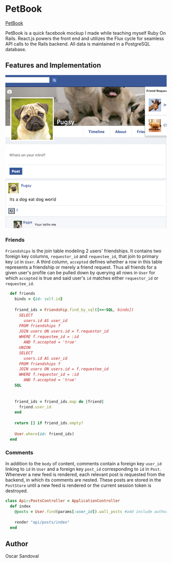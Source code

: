 # PetBook
[PetBook](https://pets-dot-com.herokuapp.com/)

PetBook is a quick facebook mockup I made while teaching myself Ruby On Rails.  React.js powers the front end and utilizes the Flux cycle for seamless API calls to the Rails backend.  All data is maintained in a PostgreSQL database.  

## Features and Implementation

![](https://github.com/osandoval42/petbook/blob/master/screenshots/facebook_mockup.png "PetBook")

### Friends

`Friendships` is the join table modeling 2 users' friendships.  It contains two foreign key columns, `requestor_id` and `requestee_id`, that join to primary key `id` in `User`.  A third column, `accepted` defines whether a row in this table represents a friendship or merely a friend request.  Thus all friends for a given user's profile can be pulled down by querying all rows in `User` for which `accepted` is true and said user's `id` matches either `requestor_id` or `requestee_id`.  

```Ruby
  def friends
    binds = {id: self.id}

    friend_ids = Friendship.find_by_sql([<<-SQL, binds])
      SELECT
        users.id AS user_id
      FROM friendships f
      JOIN users ON users.id = f.requestor_id
      WHERE f.requestee_id = :id
        AND f.accepted = 'true'
      UNION
      SELECT
        users.id AS user_id
      FROM friendships f
      JOIN users ON users.id = f.requestee_id
      WHERE f.requestor_id = :id
        AND f.accepted = 'true'
    SQL


    friend_ids = friend_ids.map do |friend|
      friend.user_id
    end

    return [] if friend_ids.empty?

    User.where(id: friend_ids)
  end
```
### Comments

In addition to the `body` of content, comments contain a foreign key `user_id` linking to `id` in `User` and a foreign key `post_id` corresponding to `id` in `Post`.  Whenever a new feed is rendered, each relevant post is requested from the backend, in which its comments are nested.  These posts are stored in the `PostStore` until a new feed is rendered or the current session token is destroyed.  

```Ruby
class Api::PostsController < ApplicationController
  def index
    @posts = User.find(params[:user_id]).wall_posts #add include author and photo

    render "api/posts/index"
  end
```
## Author

Oscar Sandoval
